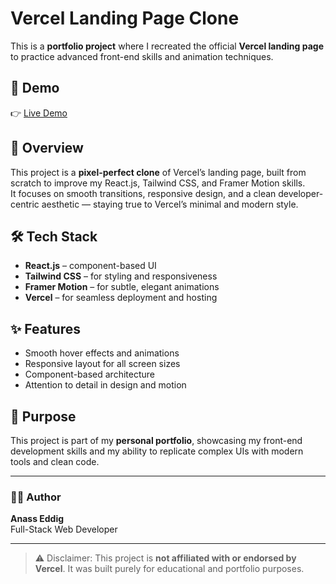 # Vercel Landing Page Clone

This is a **portfolio project** where I recreated the official **Vercel landing page** to practice advanced front-end skills and animation techniques.

## 🚀 Demo
👉 [Live Demo](https://vercel-landing-clone-mu.vercel.app/)

## 🧠 Overview
This project is a **pixel-perfect clone** of Vercel’s landing page, built from scratch to improve my React.js, Tailwind CSS, and Framer Motion skills.  
It focuses on smooth transitions, responsive design, and a clean developer-centric aesthetic — staying true to Vercel’s minimal and modern style.

## 🛠️ Tech Stack
- **React.js** – component-based UI
- **Tailwind CSS** – for styling and responsiveness
- **Framer Motion** – for subtle, elegant animations
- **Vercel** – for seamless deployment and hosting

## ✨ Features
- Smooth hover effects and animations
- Responsive layout for all screen sizes
- Component-based architecture
- Attention to detail in design and motion

## 🎯 Purpose
This project is part of my **personal portfolio**, showcasing my front-end development skills and my ability to replicate complex UIs with modern tools and clean code.

---

### 🧑‍💻 Author
**Anass Eddig**  
Full-Stack Web Developer  

---

> ⚠️ Disclaimer: This project is **not affiliated with or endorsed by Vercel**. It was built purely for educational and portfolio purposes.
